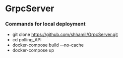 # GrpcServer
### Commands for local deployment
- git clone https://github.com/shhamil/GrpcServer.git
- cd polling_API
- docker-compose build --no-cache
- docker-compose up
